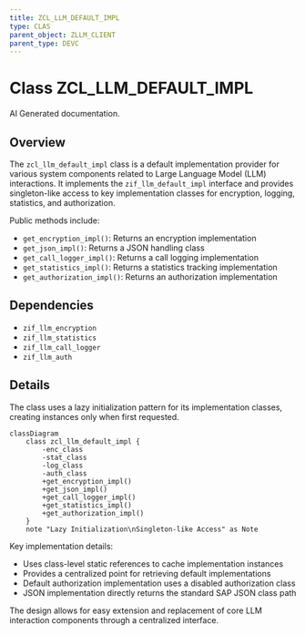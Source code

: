 ```yaml
---
title: ZCL_LLM_DEFAULT_IMPL
type: CLAS
parent_object: ZLLM_CLIENT
parent_type: DEVC
---
```


# Class ZCL_LLM_DEFAULT_IMPL

AI Generated documentation.
## Overview
The `zcl_llm_default_impl` class is a default implementation provider for various system components related to Large Language Model (LLM) interactions. It implements the `zif_llm_default_impl` interface and provides singleton-like access to key implementation classes for encryption, logging, statistics, and authorization.

Public methods include:
- `get_encryption_impl()`: Returns an encryption implementation
- `get_json_impl()`: Returns a JSON handling class
- `get_call_logger_impl()`: Returns a call logging implementation
- `get_statistics_impl()`: Returns a statistics tracking implementation
- `get_authorization_impl()`: Returns an authorization implementation

## Dependencies
- `zif_llm_encryption`
- `zif_llm_statistics`
- `zif_llm_call_logger`
- `zif_llm_auth`

## Details
The class uses a lazy initialization pattern for its implementation classes, creating instances only when first requested. 

```mermaid
classDiagram
    class zcl_llm_default_impl {
        -enc_class
        -stat_class
        -log_class
        -auth_class
        +get_encryption_impl()
        +get_json_impl()
        +get_call_logger_impl()
        +get_statistics_impl()
        +get_authorization_impl()
    }
    note "Lazy Initialization\nSingleton-like Access" as Note
```

Key implementation details:
- Uses class-level static references to cache implementation instances
- Provides a centralized point for retrieving default implementations
- Default authorization implementation uses a disabled authorization class
- JSON implementation directly returns the standard SAP JSON class path

The design allows for easy extension and replacement of core LLM interaction components through a centralized interface.

